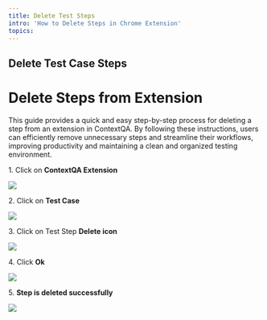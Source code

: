 ```yaml
---
title: Delete Test Steps
intro: 'How to Delete Steps in Chrome Extension'
topics:
---
```

## <a name="_arecn6bel5w8"></a>  Delete Test Case Steps 

# Delete Steps from Extension

This guide provides a quick and easy step-by-step process for deleting a step from an extension in ContextQA. By following these instructions, users can efficiently remove unnecessary steps and streamline their workflows, improving productivity and maintaining a clean and organized testing environment.

1\. Click on **ContextQA Extension**

![](https://ajeuwbhvhr.cloudimg.io/colony-recorder.s3.amazonaws.com/files/2024-03-01/ff2a710d-df9d-4f0b-9586-e00a01d5c582/ascreenshot.jpeg?tl_px=1060,0&br_px=1920,480&force_format=png&width=860&wat_scale=76&wat=1&wat_opacity=0.7&wat_gravity=northwest&wat_url=https://colony-recorder.s3.us-west-1.amazonaws.com/images/watermarks/FB923C_standard.png&wat_pad=592,52)


2\. Click on **Test Case**

![](https://ajeuwbhvhr.cloudimg.io/colony-recorder.s3.amazonaws.com/files/2024-03-01/c1cf2814-e693-47c4-a77f-2fe1905da33e/ascreenshot.jpeg?tl_px=1060,151&br_px=1920,632&force_format=png&width=860&wat_scale=76&wat=1&wat_opacity=0.7&wat_gravity=northwest&wat_url=https://colony-recorder.s3.us-west-1.amazonaws.com/images/watermarks/FB923C_standard.png&wat_pad=432,212)


3\. Click on Test Step **Delete icon**

![](https://ajeuwbhvhr.cloudimg.io/colony-recorder.s3.amazonaws.com/files/2024-03-01/0f5d07f4-29a0-4d63-aafc-a2be0a4a0d60/ascreenshot.jpeg?tl_px=773,244&br_px=1920,885&force_format=png&width=1120.0&wat=1&wat_opacity=0.7&wat_gravity=northwest&wat_url=https://colony-recorder.s3.us-west-1.amazonaws.com/images/watermarks/FB923C_standard.png&wat_pad=964,276)


4\. Click **Ok**

![](https://ajeuwbhvhr.cloudimg.io/colony-recorder.s3.amazonaws.com/files/2024-03-01/ee5680e5-7d94-4714-bb34-8190b5885649/ascreenshot.jpeg?tl_px=773,0&br_px=1920,640&force_format=png&width=1120.0&wat=1&wat_opacity=0.7&wat_gravity=northwest&wat_url=https://colony-recorder.s3.us-west-1.amazonaws.com/images/watermarks/FB923C_standard.png&wat_pad=851,187)


5\. **Step is deleted successfully**

![](https://ajeuwbhvhr.cloudimg.io/colony-recorder.s3.amazonaws.com/files/2024-03-01/983a4d83-8ce3-4845-a4eb-6fe1dcbacd00/ascreenshot.jpeg?tl_px=1060,375&br_px=1920,856&force_format=png&width=860&wat_scale=76&wat=1&wat_opacity=0.7&wat_gravity=northwest&wat_url=https://colony-recorder.s3.us-west-1.amazonaws.com/images/watermarks/FB923C_standard.png&wat_pad=511,212)









